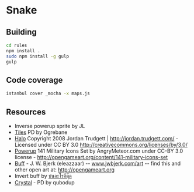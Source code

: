 # Snake

## Building

````sh
cd rules
npm install .
sudo npm install -g gulp
gulp
````

## Code coverage

```sh
istanbul cover _mocha -x maps.js
```

## Resources

- Inverse powerup sprite by JL
- [Tiles](http://opengameart.org/content/16x16-tiles) PD by Ogrebane
- [Halo](http://opengameart.org/content/cursors-arrows-map-markers-for-ardentryst-by-jordan-trudgett) Copyright 2008 Jordan Trudgett | http://jordan.trudgett.com/ - Licensed under CC BY 3.0 http://creativecommons.org/licenses/by/3.0/
- [Powerup](http://opengameart.org/content/141-military-icons-set) 141 Military Icons Set by AngryMeteor.com under CC-BY 3.0 license - http://opengameart.org/content/141-military-icons-set
- [Buff](http://opengameart.org/content/painterly-spell-icons-part-1) - J. W. Bjerk (eleazzaar) -- www.jwbjerk.com/art -- find this and other open art at: http://opengameart.org
- Invert buff by [บ่นอะไรอีตุ๊ด](https://www.facebook.com/OngoingKung)
- [Crystal](http://opengameart.org/content/rotating-crystal-animation-8-step) - PD by qubodup
